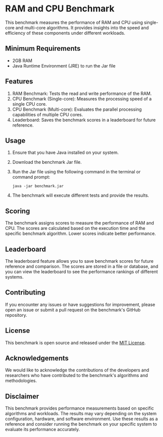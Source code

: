 # RAM and CPU Benchmark

This benchmark measures the performance of RAM and CPU using single-core and multi-core algorithms. It provides insights into the speed and efficiency of these components under different workloads.

## Minimum Requirements

- 2GB RAM
- Java Runtime Environment (JRE) to run the Jar file

## Features

1. RAM Benchmark: Tests the read and write performance of the RAM.
2. CPU Benchmark (Single-core): Measures the processing speed of a single CPU core.
3. CPU Benchmark (Multi-core): Evaluates the parallel processing capabilities of multiple CPU cores.
4. Leaderboard: Saves the benchmark scores in a leaderboard for future reference.

## Usage

1. Ensure that you have Java installed on your system.
2. Download the benchmark Jar file.
3. Run the Jar file using the following command in the terminal or command prompt:

   ```
   java -jar benchmark.jar
   ```

4. The benchmark will execute different tests and provide the results.

## Scoring

The benchmark assigns scores to measure the performance of RAM and CPU. The scores are calculated based on the execution time and the specific benchmark algorithm. Lower scores indicate better performance.

## Leaderboard

The leaderboard feature allows you to save benchmark scores for future reference and comparison. The scores are stored in a file or database, and you can view the leaderboard to see the performance rankings of different systems.

## Contributing

If you encounter any issues or have suggestions for improvement, please open an issue or submit a pull request on the benchmark's GitHub repository.

## License

This benchmark is open source and released under the [MIT License](LICENSE).

## Acknowledgements

We would like to acknowledge the contributions of the developers and researchers who have contributed to the benchmark's algorithms and methodologies.

## Disclaimer

This benchmark provides performance measurements based on specific algorithms and workloads. The results may vary depending on the system configuration, hardware, and software environment. Use these results as a reference and consider running the benchmark on your specific system to evaluate its performance accurately.
